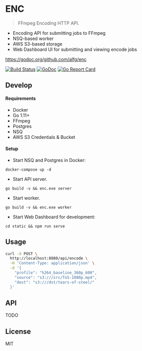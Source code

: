 # ENC
> FFmpeg Encoding HTTP API.

* Encoding API for submitting jobs to FFmpeg
* NSQ-based worker
* AWS S3-based storage
* Web Dashboard UI for submitting and viewing encode jobs

https://godoc.org/github.com/alfg/enc

[![Build Status](https://travis-ci.org/alfg/enc.svg?branch=master)](https://travis-ci.org/alfg/enc) 
[![GoDoc](https://godoc.org/github.com/alfg/enc?status.svg)](https://godoc.org/github.com/alfg/enc)
[![Go Report Card](https://goreportcard.com/badge/github.com/alfg/enc)](https://goreportcard.com/report/github.com/alfg/enc)

## Develop
#### Requirements
* Docker
* Go 1.11+
* FFmpeg
* Postgres
* NSQ
* AWS S3 Credentials & Bucket

#### Setup
* Start NSQ and Postgres in Docker:
```
docker-compose up -d
```

* Start API server.
```
go build -v && enc.exe server
```

* Start worker.
```
go build -v && enc.exe worker
```

* Start Web Dashboard for development:
```
cd static && npm run serve
```

## Usage
```bash
curl -X POST \
  http://localhost:8080/api/encode \
  -H 'Content-Type: application/json' \
  -d '{
	"profile": "h264_baseline_360p_600",
	"source": "s3:///src/ToS-1080p.mp4",
	"dest": "s3:///dst/tears-of-steel/"
  }'
```

## API
TODO

## License
MIT